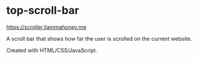 # top-scroll-bar
<a href="https://scroller.liammahoney.me">https://scroller.liammahoney.me</a>

A scroll bar that shows how far the user is scrolled on the current website.

Created with HTML/CSS/JavaScript.

